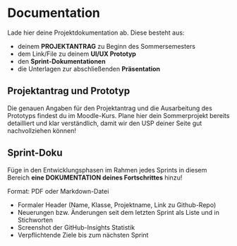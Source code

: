# Documentation

Lade hier deine Projektdokumentation ab. 
Diese besteht aus:
-   deinem **PROJEKTANTRAG** zu Beginn des Sommersemesters 
-   dem Link/File zu deinem **UI/UX Prototyp**
-   den **Sprint-Dokumentationen**
-   die Unterlagen zur abschließenden **Präsentation**
  

## Projektantrag und Prototyp
Die genauen Angaben für den Projektantrag und die Ausarbeitung des Prototyps findest du im Moodle-Kurs. Plane hier dein Sommerprojekt bereits detailliert und klar verständlich, damit wir den USP deiner Seite gut nachvollziehen können!

## Sprint-Doku
Füge in den Entwicklungsphasen im Rahmen jedes Sprints in diesem Bereich **eine DOKUMENTATION deines Fortschrittes** hinzu!

Format: PDF oder Markdown-Datei

-   Formaler Header (Name, Klasse, Projektname, Link zu Github-Repo)
-   Neuerungen bzw.  Änderungen seit dem letzten Sprint als Liste und in Stichworten
-   Screenshot der GitHub-Insights Statistik
-   Verpflichtende Ziele bis zum nächsten Sprint
